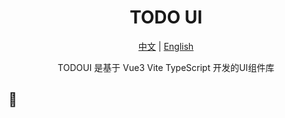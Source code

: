 <h1 align="center"><strong>TODO UI</strong></h1>

<div align="center">

[中文](./README.md) | [English](./English.md)

  <p >TODOUI 是基于 Vue3 Vite TypeScript 开发的UI组件库</p>
</div>

## 📖 

